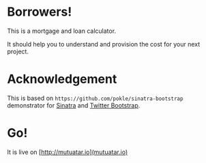Borrowers!
=========

This is a mortgage and loan calculator.

It should help you to understand and provision the cost for your next project.

Acknowledgement
===============

This is based on ```https://github.com/pokle/sinatra-bootstrap```  demonstrator for [Sinatra](http://www.sinatrarb.com/) and [Twitter Bootstrap](http://twitter.github.com/bootstrap/). 


Go!
===

It is live on [http://mutuatar.io](mutuatar.io)
